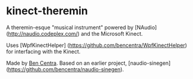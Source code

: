 kinect-theremin
===============

A theremin-esque "musical instrument" powered by [NAudio] (http://naudio.codeplex.com/) and the Microsoft Kinect.    

Uses [WpfKinectHelper] (https://github.com/bencentra/WpfKinectHelper) for interfacing with the Kinect. 

Made by [Ben Centra](https://github.com/bencentra). Based on an earlier project, [naudio-sinegen] (https://github.com/bencentra/naudio-sinegen).    

